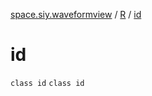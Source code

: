 [space.siy.waveformview](../../index.md) / [R](../index.md) / [id](./index.md)

# id

`class id`
`class id`